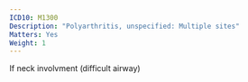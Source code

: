 ```yaml
---
ICD10: M1300
Description: "Polyarthritis, unspecified: Multiple sites"
Matters: Yes
Weight: 1
---
```

If neck involvment (difficult airway)
